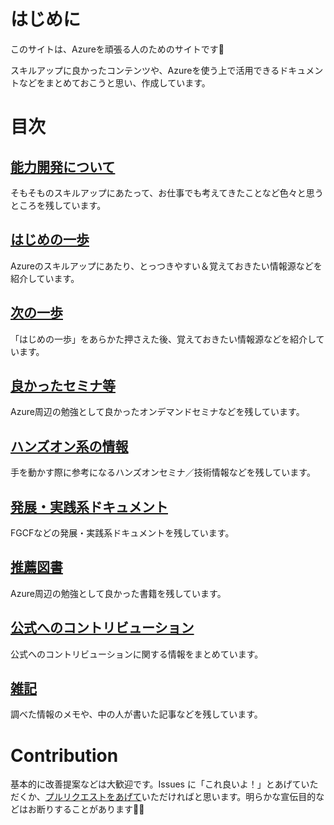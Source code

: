 # はじめに

このサイトは、Azureを頑張る人のためのサイトです🤗

スキルアップに良かったコンテンツや、Azureを使う上で活用できるドキュメントなどをまとめておこうと思い、作成しています。

# 目次

## [能力開発について](https://zenn.dev/08thse/articles/15-engineer-skillup)

そもそものスキルアップにあたって、お仕事でも考えてきたことなど色々と思うところを残しています。

## [はじめの一歩](./10_Learning/README.md)

Azureのスキルアップにあたり、とっつきやすい＆覚えておきたい情報源などを紹介しています。

## [次の一歩](./12_Learning_2/README.md)

「はじめの一歩」をあらかた押さえた後、覚えておきたい情報源などを紹介しています。

## [良かったセミナ等](./20_Seminar/README.md)

Azure周辺の勉強として良かったオンデマンドセミナなどを残しています。

## [ハンズオン系の情報](./21_Hands-on/README.md)

手を動かす際に参考になるハンズオンセミナ／技術情報などを残しています。

## [発展・実践系ドキュメント](./23_AdvancedDocs/README.md)

FGCFなどの発展・実践系ドキュメントを残しています。

## [推薦図書](./25_Books/README.md)

Azure周辺の勉強として良かった書籍を残しています。

## [公式へのコントリビューション](./60_Contribution/README.md)

公式へのコントリビューションに関する情報をまとめています。

## [雑記](./70_Others/README.md)

調べた情報のメモや、中の人が書いた記事などを残しています。

# Contribution

基本的に改善提案などは大歓迎です。Issues に「これ良いよ！」とあげていただくか、[プルリクエストをあげて](https://docs.github.com/ja/github/managing-files-in-a-repository/managing-files-on-github/editing-files-in-your-repository)いただければと思います。明らかな宣伝目的などはお断りすることがあります🙇‍♂️
